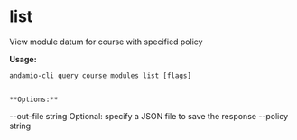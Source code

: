 # list
View module datum for course with specified policy



**Usage:**
```
andamio-cli query course modules list [flags]

```


```

**Options:**
```
--out-file string   Optional: specify a JSON file to save the response
      --policy string
```


